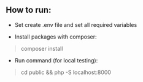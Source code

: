 ## How to run:

- Set create .env file and set all required variables

- Install packages with composer: 
> composer install

- Run command (for local testing): 
> cd public && php -S localhost:8000